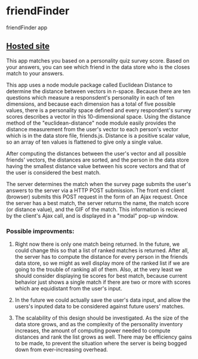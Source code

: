 # friendFinder
friendFinder app

## [Hosted site](https://fictivefriendfinder.herokuapp.com/)

This app matches you based on a personality quiz survey score. Based on your answers, you can see which friend in the data store who is the closes match to your answers.

This app uses a node module package called Euclidean Distance to determine the distance between vectors in n-space. Because there are ten questions which measure a responsdent's personality in each of ten dimensions, and because each dimension has a total of five possible values, there is a personality space defined and every respondent's survey scores describes a vector in this 10-dimensional space. Using the distance method of the "euclidean-distance" node module easily provides the distance measurement from the user's vector to each person's vector which is in the data store file, friends.js. Distance is a positive scalar value, so an array of ten values is flattened to give only a single value.

After computing the distances between the user's vector and all possible friends' vectors, the distances are sorted, and the person in the data store having the smallest distance value between his score vectors and that of the user is considered the best match.

The server determines the match when the survey page submits the user's answers to the server via a HTTP POST submission. The front end client (browser) submits this POST request in the form of an Ajax request. Once the server has a best match, the server returns the name, the match score (or distance value), and the GIF of the match. This information is recieved by the client's Ajax call, and is displayed in a "modal" pop-up window.

### Possible improvments:

1. Right now there is only one match being returned. In the future, we could change this so that a list of ranked matches is returned. After all, the server has to compute the distance for every person in the friends data store, so we might as well display more of the ranked list if we are going to the trouble of ranking all of them. Also, at the very least we should consider displaying tie scores for best match, because current behavior just shows a single match if there are two or more with scores which are equidistant from the user's input.

2. In  the future we could actually save the user's data input, and allow the users's inputed data to be considered against future users' matches.

3. The scalability of this design should be investigated. As the size of the data store grows, and as the complexity of the personality inventory increases, the amount of computing power needed to compute distances and rank the list grows as well. There may be efficiency gains to be made, to prevent the situation where the server is being bogged down from ever-increasing overhead.
